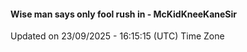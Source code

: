 #### Wise man says only fool rush in - McKidKneeKaneSir
Updated on 23/09/2025 - 16:15:15 (UTC) Time Zone
